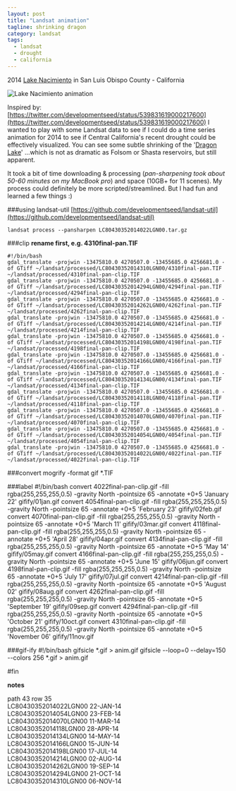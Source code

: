 ```yaml
---
layout: post
title: "Landsat animation"
tagline: shrinking dragon
category: landsat
tags:
  - landsat
  - drought
  - california
---
```


2014 [Lake Nacimiento](http://www.openstreetmap.org/#map=12/35.7432/-120.9483) in San Luis Obispo County - California

![Lake Nacimiento animation](http://i.imgur.com/s7ukngS.gif)

Inspired by: [https://twitter.com/developmentseed/status/539831619000217600](https://twitter.com/developmentseed/status/539831619000217600) I wanted to play with some Landsat data to see if I could do a time series animation for 2014 to see if Central California's recent drought could be effectively visualized. You can see some subtle shrinking of the '[Dragon Lake](http://en.wikipedia.org/wiki/Lake_Nacimiento)' ...which is not as dramatic as Folsom or Shasta reservoirs, but still apparent.

It took a bit of time downloading & processing (_pan-sharpening took about 50-60 minutes on my MacBook pro_) and space (10GB+ for 11 scenes). My process could definitely be more scripted/streamlined. But I had fun and learned a few things :)

###using landsat-util
[https://github.com/developmentseed/landsat-util](https://github.com/developmentseed/landsat-util)  

	landsat process --pansharpen LC80430352014022LGN00.tar.gz

###clip
**rename first, e.g. 4310final-pan.TIF**  

	#!/bin/bash
	gdal_translate -projwin -13475810.0 4270507.0 -13455685.0 4256681.0 -of GTiff ~/landsat/processed/LC80430352014310LGN00/4310final-pan.TIF ~/landsat/processed/4310final-pan-clip.TIF
	gdal_translate -projwin -13475810.0 4270507.0 -13455685.0 4256681.0 -of GTiff ~/landsat/processed/LC80430352014294LGN00/4294final-pan.TIF ~/landsat/processed/4294final-pan-clip.TIF
	gdal_translate -projwin -13475810.0 4270507.0 -13455685.0 4256681.0 -of GTiff ~/landsat/processed/LC80430352014262LGN00/4262final-pan.TIF ~/landsat/processed/4262final-pan-clip.TIF
	gdal_translate -projwin -13475810.0 4270507.0 -13455685.0 4256681.0 -of GTiff ~/landsat/processed/LC80430352014214LGN00/4214final-pan.TIF ~/landsat/processed/4214final-pan-clip.TIF
	gdal_translate -projwin -13475810.0 4270507.0 -13455685.0 4256681.0 -of GTiff ~/landsat/processed/LC80430352014198LGN00/4198final-pan.TIF ~/landsat/processed/4198final-pan-clip.TIF
	gdal_translate -projwin -13475810.0 4270507.0 -13455685.0 4256681.0 -of GTiff ~/landsat/processed/LC80430352014166LGN00/4166final-pan.TIF ~/landsat/processed/4166final-pan-clip.TIF
	gdal_translate -projwin -13475810.0 4270507.0 -13455685.0 4256681.0 -of GTiff ~/landsat/processed/LC80430352014134LGN00/4134final-pan.TIF ~/landsat/processed/4134final-pan-clip.TIF
	gdal_translate -projwin -13475810.0 4270507.0 -13455685.0 4256681.0 -of GTiff ~/landsat/processed/LC80430352014118LGN00/4118final-pan.TIF ~/landsat/processed/4118final-pan-clip.TIF
	gdal_translate -projwin -13475810.0 4270507.0 -13455685.0 4256681.0 -of GTiff ~/landsat/processed/LC80430352014070LGN00/4070final-pan.TIF ~/landsat/processed/4070final-pan-clip.TIF
	gdal_translate -projwin -13475810.0 4270507.0 -13455685.0 4256681.0 -of GTiff ~/landsat/processed/LC80430352014054LGN00/4054final-pan.TIF ~/landsat/processed/4054final-pan-clip.TIF
	gdal_translate -projwin -13475810.0 4270507.0 -13455685.0 4256681.0 -of GTiff ~/landsat/processed/LC80430352014022LGN00/4022final-pan.TIF ~/landsat/processed/4022final-pan-clip.TIF
	
###convert
	mogrify -format gif *.TIF

###label
	#!/bin/bash
	convert 4022final-pan-clip.gif -fill rgba\(255,255,255,0.5\) -gravity North -pointsize 65 -annotate +0+5 'January 22' gifify/01jan.gif
	convert 4054final-pan-clip.gif -fill rgba\(255,255,255,0.5\) -gravity North -pointsize 65 -annotate +0+5 'February 23' gifify/02feb.gif
	convert 4070final-pan-clip.gif -fill rgba\(255,255,255,0.5\) -gravity North -pointsize 65 -annotate +0+5 'March 11' gifify/03mar.gif
	convert 4118final-pan-clip.gif -fill rgba\(255,255,255,0.5\) -gravity North -pointsize 65 -annotate +0+5 'April 28' gifify/04apr.gif
	convert 4134final-pan-clip.gif -fill rgba\(255,255,255,0.5\) -gravity North -pointsize 65 -annotate +0+5 'May 14' gifify/05may.gif
	convert 4166final-pan-clip.gif -fill rgba\(255,255,255,0.5\) -gravity North -pointsize 65 -annotate +0+5 'June 15' gifify/06jun.gif
	convert 4198final-pan-clip.gif -fill rgba\(255,255,255,0.5\) -gravity North -pointsize 65 -annotate +0+5 'July 17' gifify/07jul.gif
	convert 4214final-pan-clip.gif -fill rgba\(255,255,255,0.5\) -gravity North -pointsize 65 -annotate +0+5 'August 02' gifify/08aug.gif
	convert 4262final-pan-clip.gif -fill rgba\(255,255,255,0.5\) -gravity North -pointsize 65 -annotate +0+5 'September 19' gifify/09sep.gif
	convert 4294final-pan-clip.gif -fill rgba\(255,255,255,0.5\) -gravity North -pointsize 65 -annotate +0+5 'October 21' gifify/10oct.gif
	convert 4310final-pan-clip.gif -fill rgba\(255,255,255,0.5\) -gravity North -pointsize 65 -annotate +0+5 'November 06' gifify/11nov.gif

###gif-ify
	#!/bin/bash
	gifsicle *.gif > anim.gif
	gifsicle --loop=0 --delay=150 --colors 256 *.gif > anim.gif

#fin

**notes**  

path 43 row 35  
LC80430352014022LGN00 22-JAN-14  
LC80430352014054LGN00 23-FEB-14  
LC80430352014070LGN00 11-MAR-14  
LC80430352014118LGN00 28-APR-14  
LC80430352014134LGN00 14-MAY-14  
LC80430352014166LGN00 15-JUN-14  
LC80430352014198LGN00 17-JUL-14  
LC80430352014214LGN00 02-AUG-14  
LC80430352014262LGN00 19-SEP-14  
LC80430352014294LGN00 21-OCT-14  
LC80430352014310LGN00 06-NOV-14  
